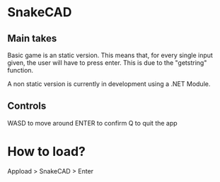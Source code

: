# SnakeCAD

## Main takes

Basic game is an static version. This means that, for every single input given, the user will have to press enter. This is due to the "getstring" function.

A non static version is currently in development using a .NET Module.

## Controls

WASD to move around
ENTER to confirm
Q to quit the app

# How to load?

Appload > SnakeCAD > Enter
